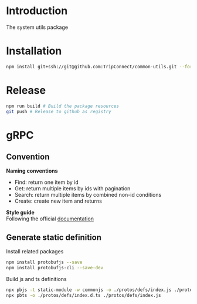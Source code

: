# Introduction
The system utils package  

# Installation
```sh
npm install git+ssh://git@github.com:TripConnect/common-utils.git --force
```

# Release
```sh
npm run build # Build the package resources
git push # Release to github as registry
```

# gRPC
## Convention
**Naming conventions**  
- Find: return one item by id
- Get: return multiple items by ids with pagination
- Search: return multiple items by combined non-id conditions
- Create: create new item and returns  

**Style guide**  
Following the official [documentation](https://protobuf.dev/programming-guides/style/)
## Generate static definition
Install related packages
```sh
npm install protobufjs --save
npm install protobufjs-cli --save-dev
```
Build js and ts definitions
```sh
npx pbjs -t static-module -w commonjs -o ./protos/defs/index.js ./protos/backend.proto
npx pbts -o ./protos/defs/index.d.ts ./protos/defs/index.js
```
